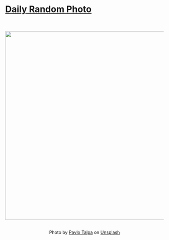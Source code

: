 # [Daily Random Photo](https://www.dailyrandomphoto.com/)

<div align="center">
  <br>
  <br>
  <a href="https://www.dailyrandomphoto.com/p/2025/2025-09-05/"><img src="https://images.unsplash.com/photo-1755417146741-8aafab9ec528?crop=entropy&cs=tinysrgb&fit=max&fm=jpg&ixid=M3w3NzUwOHwwfDF8cmFuZG9tfHx8fHx8fHx8MTc1NzAzMjk5MHw&ixlib=rb-4.1.0&q=80&w=1080" width="600px"></a>
  <br>
  <br>
  <p class="has-text-grey">Photo by <a href="https://unsplash.com/@pavlo_talpa?utm_source=Daily%20Random%20Photo&amp;utm_medium=referral" target="_blank" rel="noopener noreferrer">Pavlo Talpa</a> on <a href="https://unsplash.com/photos/a-lone-chair-sits-in-a-shallow-body-of-water-ZLms1AcFjMQ?utm_source=Daily%20Random%20Photo&amp;utm_medium=referral" target="_blank" rel="noopener noreferrer">Unsplash</a></p>
</div>
